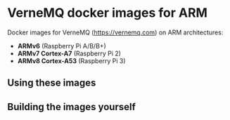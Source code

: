 # VerneMQ docker images for ARM


Docker images for VerneMQ (https://vernemq.com) on ARM architectures:
 
- **ARMv6** (Raspberry Pi A/B/B+)
- **ARMv7 Cortex-A7** (Raspberry Pi 2)
- **ARMv8 Cortex-A53** (Raspberry Pi 3)


## Using these images


## Building the images yourself


